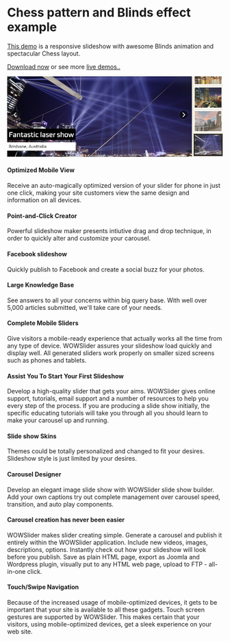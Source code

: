 # Chess pattern and Blinds effect example

[This demo](http://wowslider.com/responsive-slideshow-chess-blinds-demo.html) is a responsive slideshow with awesome Blinds animation
and spectacular Chess layout. 
   

[Download now](http://wowslider.com/) or see more [live demos..](http://wowslider.com/demo.html)

<a href="http://wowslider.com/responsive-slideshow-chess-blinds-demo.html">
  <img src="https://raw.githubusercontent.com/jq0/responsive-slideshow-chess-blinds/master/responsive-slideshow-chess-blinds.jpg">
</a>		

#### Optimized Mobile View
Receive an auto-magically optimized version of your slider for phone in just one click, making your site customers view the same design and information on all devices.

#### Point-and-Click Creator
Powerful slideshow maker presents intiutive drag and drop technique, in order to quickly alter and customize your carousel.

#### Facebook slideshow
Quickly publish to Facebook and create a social buzz for your photos.

#### Large Knowledge Base
See answers to all your concerns within big query base. With well over 5,000 articles submitted, we'll take care of your needs.

#### Complete Mobile Sliders
Give visitors a mobile-ready experience that actually works all the time from any type of device. WOWSlider assures your slideshow load quickly and display well. All generated sliders work properly on smaller sized screens such as phones and tablets.

#### Assist You To Start Your First Slideshow
Develop a high-quality slider that gets your aims. WOWSlider gives online support, tutorials, email support and a number of resources to help you every step of the process. If you are producing a slide show initially, the specific educating tutorials will take you through all you should learn to make your carousel up and running.

#### Slide show Skins
Themes could be totally personalized and changed to fit your desires. Slideshow style is just limited by your desires.

#### Carousel Designer
Develop an elegant image slide show with WOWSlider slide show builder. Add your own captions try out complete management over carousel speed, transition, and auto play components.

#### Carousel creation has never been easier
WOWSlider makes slider creating simple. Generate a carousel and publish it entirely within the WOWSlider application. Include new videos, images, descriptions, options. Instantly check out how your slideshow will look before you publish. Save as plain HTML page, export as Joomla and Wordpress plugin, visually put to any HTML web page, upload to FTP - all-in-one click. 

#### Touch/Swipe Navigation
Because of the increased usage of mobile-optimized devices, it gets to be important that your site is available to all these gadgets. Touch screen gestures are supported by WOWSlider. This makes certain that your visitors, using mobile-optimized devices, get a sleek experience on your web site.
